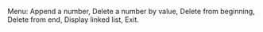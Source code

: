 Menu:
Append a number,
 Delete a number by value,
 Delete from beginning,
 Delete from end,
 Display linked list,
 Exit.
